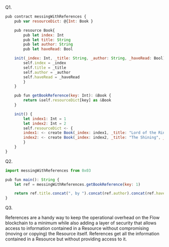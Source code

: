 Q1.
```javascript
pub contract messingWithReferences {
	pub var resourceDict: @{Int: Book }

	pub resource Book{
		pub let index: Int
		pub let title: String
		pub let author: String
		pub let haveRead: Bool

	init(_index: Int, _title: String, _author: String, _haveRead: Bool) {
		self.index = _index
		self.title = _title
		self.author = _author
		self.haveRead = _haveRead
		}
	}

	pub fun getBookReference(key: Int): &Book {
		return &self.resourceDict[key] as &Book
	}

	init() {
		let index1: Int = 1
		let index2: Int = 2
		self.resourceDict <- { 
		index1: <- create Book(_index: index1, _title: "Lord of the Rings", _author: "J.R.R.Tolkien", _haveRead: true),
		index2: <- create Book(_index: index2, _title: "The Shining", _author: "Stephen King", _haveRead: true)
		}
	}
}
```

Q2.
```javascript
import messingWithReferences from 0x03

pub fun main(): String {
	let ref = messingWithReferences.getBookReference(key: 1)

	return ref.title.concat(", by ").concat(ref.author).concat(ref.haveRead ? " was finished already" : " was not touched yet...")
}
```

Q3.

References are a handy way to keep the operational overhead on the Flow blockchain to a minimum while also adding a layer of security that allows access to information contained in a Resource without compromising (moving or copying) the Resource itself. References get all the information contained in a Resource but without providing access to it.
